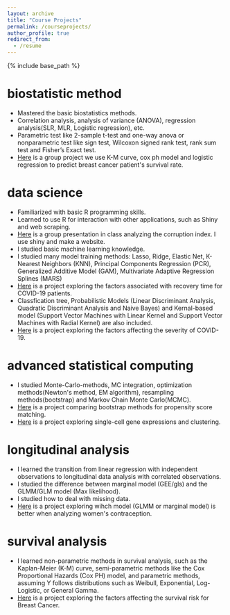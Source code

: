 ```yaml
---
layout: archive
title: "Course Projects"
permalink: /courseprojects/
author_profile: true
redirect_from:
  - /resume
---
```


{% include base_path %}

biostatistic method
======
* Mastered the basic biostatistics methods.
* Correlation analysis, analysis of variance (ANOVA), regression analysis(SLR, MLR, Logistic regression), etc.
* Parametric test like 2-sample t-test and one-way anova or nonparametric test like sign test, Wilcoxon signed rank test, rank sum test and Fisher’s Exact test.
* [Here](../files/bm_final_report-1.pdf) is a group project we use K-M curve, cox ph model and logistic regression to predict breast cancer patient's survival rate.

data science
======
* Familiarized with basic R programming skills.
* Learned to use R for interaction with other applications, such as Shiny and web scraping.
* [Here](https://kindlezhang.github.io/p8105_final_project/) is a group presentation in class analyzing the corruption index. I use shiny and make a website.
* I studied basic machine learning knowledge.
* I studied many model training methods: Lasso, Ridge, Elastic Net, K-Nearest Neighbors (KNN), Principal Components Regression (PCR), Generalized Additive Model (GAM), Multivariate Adaptive Regression Splines (MARS)
* [Here](../files/P8106_midterm_report.pdf) is a project exploring the factors associated with recovery time for COVID-19 patients.
* Classfication tree, Probabilistic Models (Linear Discriminant Analysis, Quadratic Discriminant Analysis and Naive Bayes) and Kernal-based model (Support Vector Machines with Linear Kernel and Support Vector Machines with Radial Kernel) are also included.
* [Here](../files/ds_final.pdf) is a project exploring the factors affecting the severity of COVID-19.


advanced statistical computing
======
* I studied Monte-Carlo-methods, MC integration, optimization methods(Newton's method, EM algorithm), resampling methods(bootstrap) and Markov Chain Monte Carlo(MCMC).
* [Here](../files/advanced_mid.pdf) is a project comparing bootstrap methods for propensity score matching.
* [Here](../files/p8160_proj2_report.pdf) is a project exploring single-cell gene expressions and clustering.


longitudinal analysis
======
* I learned the transition from linear regression with independent observations to longitudinal data analysis with correlated observations.
* I studied the difference between marginal model (GEE/gls) and the GLMM/GLM model (Max likelihood).
* I studied how to deal with missing data.
* [Here](../files/longi_final_project_qz2527.pdf) is a project exploring wihch model (GLMM or marginal model) is better when analyzing women's contraception.

survival analysis
======
* I learned non-parametric methods in survival analysis, such as the Kaplan-Meier (K-M) curve, semi-parametric methods like the Cox Proportional Hazards (Cox PH) model, and parametric methods, assuming Y follows distributions such as Weibull, Exponential, Log-Logistic, or General Gamma.
* [Here](../files/survival_final_7.pdf) is a project exploring the factors affecting the survival risk for Breast Cancer.


